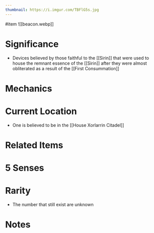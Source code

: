```yaml
---
thumbnail: https://i.imgur.com/TBFlG5s.jpg
---
```

#item
![[beacon.webp]]
# Significance
- Devices believed by those faithful to the [[Sirin]] that were used to house the remnant essence of the [[Sirin]] after they were almost obliterated as a result of the [[First Consummation]]

# Mechanics
# Current Location
- One is believed to be in the [[House Xorlarrin Citadel]]

# Related Items
# 5 Senses
# Rarity
- The number that still exist are unknown
# Notes
